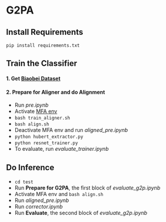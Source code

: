 
# G2PA

## Install Requirements

`pip install requirements.txt`

## Train the Classifier

#### 1. Get [Biaobei Dataset](https://www.data-baker.com/open_source.html)

#### 2. Prepare for Aligner and do Alignment

- Run *pre.ipynb*
- Activate [MFA env](https://montreal-forced-aligner.readthedocs.io/en/latest/installation.html)
- `bash train_aligner.sh`
- `bash align.sh`
- Deactivate MFA env and run *aligned_pre.ipynb*
- `python hubert_extractor.py`
- `python resnet_trainer.py`
- To evaluate, run *evaluate_trainer.ipynb*


## Do Inference

- `cd test`
- Run **Prepare for G2PA**, the first block of *evaluate_g2p.ipynb*
- Activate MFA env and `bash align.sh`
- Run *aligned_pre.ipynb*
- Run *corrector.ipynb*
- Run **Evaluate**, the second block of *evaluate_g2p.ipynb*
